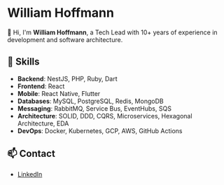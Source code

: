 # William Hoffmann

👋 Hi, I'm **William Hoffmann**, a Tech Lead with 10+ years of experience in development and software architecture. 

## 🚀 Skills

- **Backend**: NestJS, PHP, Ruby, Dart
- **Frontend**: React
- **Mobile**: React Native, Flutter
- **Databases**: MySQL, PostgreSQL, Redis, MongoDB
- **Messaging**: RabbitMQ, Service Bus, EventHubs, SQS
- **Architecture**: SOLID, DDD, CQRS, Microservices, Hexagonal Architecture, EDA
- **DevOps**: Docker, Kubernetes, GCP, AWS, GitHub Actions


## 📫 Contact

- [LinkedIn](https://www.linkedin.com/in/williamhoffmann)
